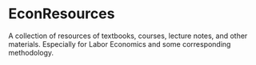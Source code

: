 # EconResources
A collection of resources of textbooks, courses, lecture notes, and other materials. Especially for Labor Economics and some corresponding methodology.
